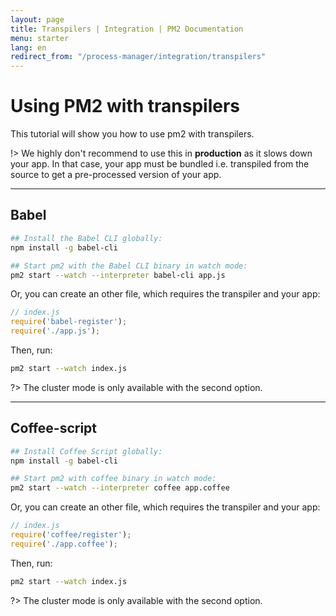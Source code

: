 ```yaml
---
layout: page
title: Transpilers | Integration | PM2 Documentation
menu: starter
lang: en
redirect_from: "/process-manager/integration/transpilers"
---
```


# Using PM2 with transpilers

This tutorial will show you how to use pm2 with transpilers.

!> We highly don't recommend to use this in **production** as it slows down your app. In that case, your app must be bundled i.e. transpiled from the source to get a pre-processed version of your app.

---

## Babel

```bash
## Install the Babel CLI globally:
npm install -g babel-cli

## Start pm2 with the Babel CLI binary in watch mode:
pm2 start --watch --interpreter babel-cli app.js
```

Or, you can create an other file, which requires the transpiler and your app:
```javascript
// index.js
require('babel-register');
require('./app.js');
```
Then, run:
```bash
pm2 start --watch index.js
```

?> The cluster mode is only available with the second option.

---

## Coffee-script

```bash
## Install Coffee Script globally:
npm install -g babel-cli

## Start pm2 with coffee binary in watch mode:
pm2 start --watch --interpreter coffee app.coffee
```

Or, you can create an other file, which requires the transpiler and your app:
```javascript
// index.js
require('coffee/register');
require('./app.coffee');
```
Then, run:
```bash
pm2 start --watch index.js
```

?> The cluster mode is only available with the second option.
